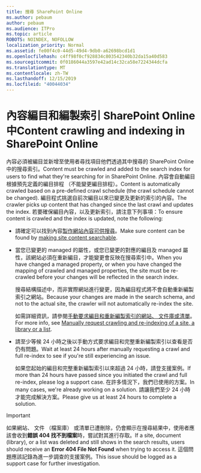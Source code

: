 ```yaml
---
title: 搜尋 SharePoint Online
ms.author: pebaum
author: pebaum
ms.audience: ITPro
ms.topic: article
ROBOTS: NOINDEX, NOFOLLOW
localization_priority: Normal
ms.assetid: fe00f4c0-44d5-49d4-9db0-a62698bcd1d1
ms.openlocfilehash: c4ff98f0cf928834c803542340b32da15a40d583
ms.sourcegitcommit: 0f0186044a3597e42ad14c32ca58e7224344dcfa
ms.translationtype: MT
ms.contentlocale: zh-TW
ms.lasthandoff: 12/15/2019
ms.locfileid: "40044034"
---
```

# <a name="content-crawling-and-indexing-in-sharepoint-online"></a><span data-ttu-id="2d1a6-102">內容編目和編製索引 SharePoint Online 中</span><span class="sxs-lookup"><span data-stu-id="2d1a6-102">Content crawling and indexing in SharePoint Online</span></span>

<span data-ttu-id="2d1a6-103">內容必須被編目並新增至使用者尋找項目他們透過其中搜尋的 SharePoint Online 中的搜尋索引。</span><span class="sxs-lookup"><span data-stu-id="2d1a6-103">Content must be crawled and added to the search index for users to find what they're searching for in SharePoint Online.</span></span> <span data-ttu-id="2d1a6-104">內容會自動編目根據預先定義的編目排程 （不能變更編目排程）。</span><span class="sxs-lookup"><span data-stu-id="2d1a6-104">Content is automatically crawled based on a pre-defined crawl schedule (the crawl schedule cannot be changed).</span></span> <span data-ttu-id="2d1a6-105">編目程式挑選自前次編目以來已變更及更新的索引的內容。</span><span class="sxs-lookup"><span data-stu-id="2d1a6-105">The crawler picks up content that has changed since the last crawl and updates the index.</span></span> <span data-ttu-id="2d1a6-106">若要確保編目內容，以及更新索引，請注意下列事項：</span><span class="sxs-lookup"><span data-stu-id="2d1a6-106">To ensure content is crawled and the index is updated, note the following:</span></span>

- <span data-ttu-id="2d1a6-107">請確定可以找到內容[製作網站內容可供搜尋](https://docs.microsoft.com/sharepoint/make-site-content-searchable)。</span><span class="sxs-lookup"><span data-stu-id="2d1a6-107">Make sure content can be found by [making site content searchable](https://docs.microsoft.com/sharepoint/make-site-content-searchable).</span></span>

- <span data-ttu-id="2d1a6-108">當您已變更的 managed 的屬性，或您已變更的對應的編目及 managed 屬性，該網站必須在重新編目，才能變更會反映在搜尋索引中。</span><span class="sxs-lookup"><span data-stu-id="2d1a6-108">When you have changed a managed property, or when you have changed the mapping of crawled and managed properties, the site must be re-crawled before your changes will be reflected in the search index.</span></span> 

    <span data-ttu-id="2d1a6-109">搜尋結構描述中，而非實際網站進行變更，因為編目程式將不會自動重新編製索引之網站。</span><span class="sxs-lookup"><span data-stu-id="2d1a6-109">Because your changes are made in the search schema, and not to the actual site, the crawler will not automatically re-index the site.</span></span> 

    <span data-ttu-id="2d1a6-110">如需詳細資訊，請參閱[手動要求編目和重新編製索引的網站、 文件庫或清單](https://docs.microsoft.com/sharepoint/crawl-site-conten)。</span><span class="sxs-lookup"><span data-stu-id="2d1a6-110">For more info, see [Manually request crawling and re-indexing of a site, a library or a list](https://docs.microsoft.com/sharepoint/crawl-site-conten).</span></span>

- <span data-ttu-id="2d1a6-111">請至少等候 24 小時之後以手動方式要求編目和完整重新編製索引以查看是否仍有問題。</span><span class="sxs-lookup"><span data-stu-id="2d1a6-111">Wait at least 24 hours after manually requesting a crawl and full re-index to see if you're still experiencing an issue.</span></span> 

    <span data-ttu-id="2d1a6-112">如果您起始的編目和完整重新編製索引以來超過 24 小時，請登支援案例。</span><span class="sxs-lookup"><span data-stu-id="2d1a6-112">If more than 24 hours have passed since you initiated the crawl and full re-index, please log a support case.</span></span> <span data-ttu-id="2d1a6-113">在許多情況下，我們已使用的方案。</span><span class="sxs-lookup"><span data-stu-id="2d1a6-113">In many cases, we're already working on a solution.</span></span> <span data-ttu-id="2d1a6-114">請讓我們至少 24 小時才能完成解決方案。</span><span class="sxs-lookup"><span data-stu-id="2d1a6-114">Please give us at least 24 hours to complete a solution.</span></span>

> [!IMPORTANT]
> <span data-ttu-id="2d1a6-115">如果網站、 文件 （檔案庫） 或清單已遭刪除，仍會顯示在搜尋結果中，使用者應該會收到**錯誤 404 找不到檔案**時，嘗試對其進行存取。</span><span class="sxs-lookup"><span data-stu-id="2d1a6-115">If a site, document (library), or a list was deleted and still shows in the search results, users should receive an **Error 404 File Not Found** when trying to access it.</span></span> <span data-ttu-id="2d1a6-116">這個問題應該記錄為進一步調查的支援案例。</span><span class="sxs-lookup"><span data-stu-id="2d1a6-116">This issue should be logged as a support case for further investigation.</span></span> 



